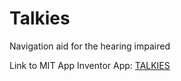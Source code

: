 # Talkies
Navigation aid for the hearing impaired


Link to MIT App Inventor App:  [TALKIES](ai2.appinventor.mit.edu/?galleryId=6730263276683264)
